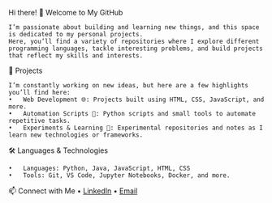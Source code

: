 Hi there! 👋 Welcome to My GitHub
	
 	I’m passionate about building and learning new things, and this space is dedicated to my personal projects. 
	Here, you’ll find a variety of repositories where I explore different programming languages, tackle interesting problems, and build projects that reflect my skills and interests.

📂 Projects

	I’m constantly working on new ideas, but here are a few highlights you’ll find here:
	•	Web Development 🌐: Projects built using HTML, CSS, JavaScript, and more.
	•	Automation Scripts 🔄: Python scripts and small tools to automate repetitive tasks.
	•	Experiments & Learning 🧪: Experimental repositories and notes as I learn new technologies or frameworks.

🛠️ Languages & Technologies

	•	Languages: Python, Java, JavaScript, HTML, CSS
	•	Tools: Git, VS Code, Jupyter Notebooks, Docker, and more.

📫 Connect with Me
	•	[LinkedIn](https://www.linkedin.com/in/sukhmanbalagan/)
	•	[Email](sbalagan22@gmail.com)
